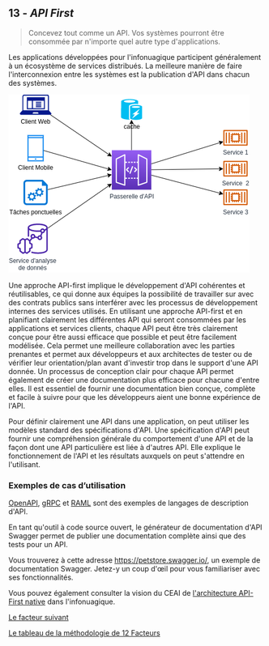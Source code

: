 ## 13 - *API First*

>  Concevez tout comme un API. Vos systèmes pourront être consommée par n'importe quel autre type d'applications.

Les applications développées pour l'infonuagique participent généralement à un écosystème de services distribués. La meilleure manière de faire l'interconnexion entre les systèmes est la publication d'API dans chacun des systèmes. 

![](../images/api_first.png)

Une approche API-first implique le développement d'API cohérentes et réutilisables, ce qui donne aux équipes la possibilité de travailler sur avec des contrats publics sans interférer avec les processus de développement internes des services utilisés. En utilisant une approche API-first et en planifiant clairement les différentes API qui seront consommées par les applications et services clients, chaque API peut être très clairement conçue pour être aussi efficace que possible et peut être facilement modélisée. Cela permet une meilleure collaboration avec les parties prenantes et permet aux développeurs et aux architectes de tester ou de vérifier leur orientation/plan avant d'investir trop dans le support d'une API donnée. Un processus de conception clair pour chaque API permet également de créer une documentation plus efficace pour chacune d'entre elles. Il est essentiel de fournir une documentation bien conçue, complète et facile à suivre pour que les développeurs aient une bonne expérience de l'API.

Pour définir clairement une API dans une application, on peut utiliser les modèles standard des spécifications d'API. Une spécification d'API peut fournir une compréhension générale du comportement d'une API et de la façon dont une API particulière est liée à d'autres API. Elle explique le fonctionnement de l'API et les résultats auxquels on peut s'attendre en l'utilisant.

### Exemples de cas d’utilisation

[OpenAPI](https://github.com/OAI/OpenAPI-Specification), [gRPC](https://grpc.io/) et [RAML](https://raml.org/) sont des exemples de langages de description d'API.

En tant qu'outil à code source ouvert, le générateur de documentation d'API Swagger permet de publier une documentation complète ainsi que des tests pour un API.

Vous trouverez à cette adresse https://petstore.swagger.io/, un exemple de documentation Swagger. Jetez-y un coup d'œil pour vous familiariser avec ses fonctionnalités.

Vous pouvez également consulter la vision du CEAI de [l'architecture API-First native](https://github.com/CQEN-QDCE/ceai-cqen-documentation/blob/main/Patrons/architecture_api.md) dans l'infonuagique.


[Le facteur suivant](./14_telemetrie.md)

[Le tableau de la méthodologie de 12 Facteurs](../README.md)